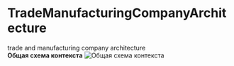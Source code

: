 # TradeManufacturingCompanyArchitecture
trade and manufacturing company architecture  
**Общая схема контекста**
![Общая схема контекста](https://github.com/savimar/TradeManufacturingCompanyArchitecture/raw/master/screen/structurizr-SystemLandScape.png)
